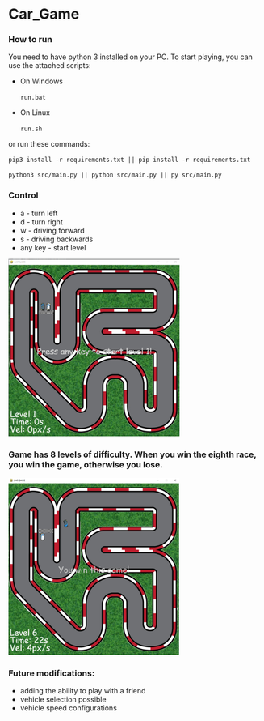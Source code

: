 # Car_Game

### How to run

You need to have python 3 installed on your PC. To start playing, you can use the attached scripts:
<ul>
<li> On Windows
  
`run.bat`
  
</li>
   
<li> On Linux 
  
`run.sh`
  
</li>
    
</ul>

or run these commands:

```
pip3 install -r requirements.txt || pip install -r requirements.txt
```
```
python3 src/main.py || python src/main.py || py src/main.py
```

### Control

* a - turn left
* d - turn right
* w - driving forward
* s - driving backwards
* any key - start level

<img src="https://github.com/mario11-wiet/Car_Game/blob/master/src/assets/photo_menu.png" width=auto height=350px alt="Menu">

### Game has 8 levels of difficulty. When you win the eighth race, you win the game, otherwise you lose.

<img src="https://github.com/mario11-wiet/Car_Game/blob/master/src/assets/photo_win.png" width=auto height=350px alt="Win">

### Future modifications:

* adding the ability to play with a friend
* vehicle selection possible
* vehicle speed configurations
